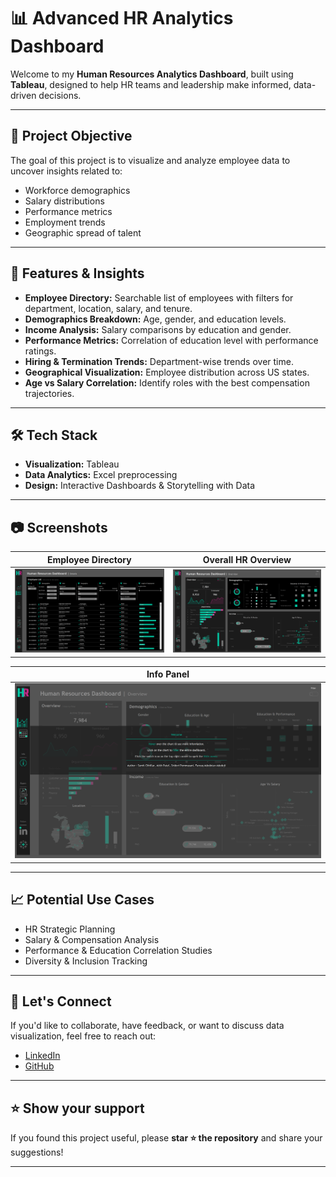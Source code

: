 # 📊 Advanced HR Analytics Dashboard

Welcome to my **Human Resources Analytics Dashboard**, built using **Tableau**, designed to help HR teams and leadership make informed, data-driven decisions.

---

## 🚀 Project Objective
The goal of this project is to visualize and analyze employee data to uncover insights related to:
- Workforce demographics
- Salary distributions
- Performance metrics
- Employment trends
- Geographic spread of talent

---

## 📌 Features & Insights
- **Employee Directory:** Searchable list of employees with filters for department, location, salary, and tenure.
- **Demographics Breakdown:** Age, gender, and education levels.
- **Income Analysis:** Salary comparisons by education and gender.
- **Performance Metrics:** Correlation of education level with performance ratings.
- **Hiring & Termination Trends:** Department-wise trends over time.
- **Geographical Visualization:** Employee distribution across US states.
- **Age vs Salary Correlation:** Identify roles with the best compensation trajectories.

---

## 🛠️ Tech Stack
- **Visualization:** Tableau
- **Data Analytics:** Excel preprocessing
- **Design:** Interactive Dashboards & Storytelling with Data

---

## 📷 Screenshots
| Employee Directory  | Overall HR Overview |
|:-------------------:|:-------------------:|
| ![Employee List](employee.png) | ![Overview](home.png) |

| Info Panel |
|:----------:|
| ![Info](info.png) |

---

## 📈 Potential Use Cases
- HR Strategic Planning
- Salary & Compensation Analysis
- Performance & Education Correlation Studies
- Diversity & Inclusion Tracking

---

## 🤝 Let's Connect
If you'd like to collaborate, have feedback, or want to discuss data visualization, feel free to reach out:
- [LinkedIn](https://www.linkedin.com/in/sumit-chhillar-020a36323/)
- [GitHub](https://github.com/Sumit170694/HR-Analysis)

---

## ⭐ Show your support
If you found this project useful, please **star ⭐ the repository** and share your suggestions!

---
